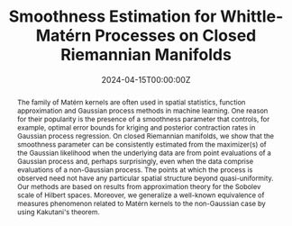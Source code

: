 ---
title: "Smoothness Estimation for Whittle-Matérn Processes on Closed Riemannian Manifolds"
authors:
- admin
- Toni Karvonen
- Eric Moulines
date: "2024-04-15T00:00:00Z"
doi: ""


# Publication type.
# Accepts a single type but formatted as a YAML list (for Hugo requirements).
# Enter a publication type from the CSL standard.
publication_types: ["preprint"]

# Publication name and optional abbreviated publication name.
publication: ""
publication_short: ""

abstract: The family of Matérn kernels are often used in spatial statistics, function approximation and Gaussian process methods in machine learning. One reason for their popularity is the presence of a smoothness parameter that controls, for example, optimal error bounds for kriging and posterior contraction rates in Gaussian process regression. On closed Riemannian manifolds, we show that the smoothness parameter can be consistently estimated from the maximizer(s) of the Gaussian likelihood when the underlying data are from point evaluations of a Gaussian process and, perhaps surprisingly, even when the data comprise evaluations of a non-Gaussian process. The points at which the process is observed need not have any particular spatial structure beyond quasi-uniformity. Our methods are based on results from approximation theory for the Sobolev scale of Hilbert spaces. Moreover, we generalize a well-known equivalence of measures phenomenon related to Matérn kernels to the non-Gaussian case by using Kakutani's theorem. 

tags:
- Matérn kernels, Riemannian Manifolds, Maximum Likelihood Estimation, Random Fields

featured: true

links:
- name: Custom Link
  url: http://example.org
url_pdf: https://arxiv.org/abs/2401.00510

# Featured image
# To use, add an image named `featured.jpg/png` to your page's folder. 
image:
  caption: 'Image credit: [**Unsplash**](https://unsplash.com/photos/s9CC2SKySJM)'
  focal_point: ""
  preview_only: false
---